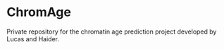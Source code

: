 # ChromAge
Private repository for the chromatin age prediction project developed by Lucas and Haider. 
